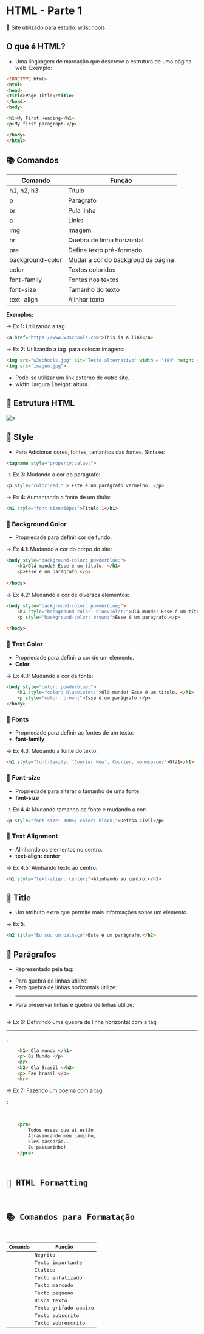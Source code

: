 # HTML - Parte 1

📌 Site utilizado para estudo: [w3schools](https://www.w3schools.com/html/default.asp)

## O que é HTML? 
- Uma linguagem de marcação que descreve a estrutura de uma página web.
Exemplo:

``` html
<!DOCTYPE html>
<html>
<head>
<title>Page Title</title>
</head>
<body>

<h1>My First Heading</h1>
<p>My first paragraph.</p>

</body>
</html>
```
## 📚 Comandos 

| Comando | Função |
|---------| -------|
| h1, h2, h3 | Título |
| p | Parágrafo |
| br | Pula linha|
| a | Links |
| img | Imagem |
| hr  | Quebra de linha horizontal |
| pre | Define texto pré-formado |
| background-color | Mudar a cor do backgroud da página |
| color | Textos coloridos |
| font-family | Fontes nos textos |
| font-size | Tamanho do texto |
| text-align | Alinhar texto |



**Exemplos:**

-> Ex 1: Utilizando a tag <a>:
``` html
<a href="https://www.w3schools.com">This is a link</a>
```
-> Ex 2: Utilizando a tag <img> para colocar imagens:
``` html
<img src="w3schools.jpg" alt="Texto alternativo" width = "104" height = "142" <img>
<img src="imagem.jpg">
```  
* Pode-se utilizar um link externo de outro site.
* width: largura | height: altura.

## 🔎 Estrutura HTML
![a](https://pensandonaweb.com.br/content/images/2014/Aug/html-hierarchy.png)

## 🎨 Style
* Para Adicionar cores, fontes, tamanhos das fontes.
Sintaxe:
``` html
<tagname style="property:value;">
```
-> Ex 3: Mudando a cor do parágrafo:
``` html
<p style="color:red;" > Este é um parágrafo vermelho. </p>
```
-> Ex 4: Aumentando a fonte de um título: 
``` html
<h1 style="font-size:60px;">Título 1</h1>
```

### 🍄 Background Color
* Propriedade para definir cor de fundo. 

-> Ex 4.1: Mudando a cor do corpo do site:
``` html
<body style="background-color: powderblue;">
    <h1>Olá mundo! Esse é um título. </h1>
    <p>Esse é um parágrafo.</p>
    
</body>
```

-> Ex 4.2: Mudando a cor de diversos elementos:
``` html
<body style="background-color: powderblue;">
    <h1 style="background-color: blueviolet;">Olá mundo! Esse é um título. </h1>
    <p style="background-color: brown;">Esse é um parágrafo.</p>
    
</body>
```
### 🍄 Text Color
* Propriedade para definir a cor de um elemento.
* **Color**

-> Ex 4.3: Mudando a cor da fonte: 
``` html
<body style="color: powderblue;">
    <h1 style="color: blueviolet;">Olá mundo! Esse é um título. </h1>
    <p style="color: brown;">Esse é um parágrafo.</p>   
</body>
``` 

### 🍄 Fonts 
* Propriedade para definir as fontes de um texto: 
* **font-family**

-> Ex 4.3: Mudando a fonte do texto:
``` html
<h1 style="font-family: 'Courier New', Courier, monospace;">Olá1</h1>
```

### 🍄 Font-size
* Propriedade para alterar o tamanho de uma fonte:
* **font-size**

-> Ex 4.4: Mudando tamanho da fonte e mudando a cor:
``` html
<p style="font-size: 300%; color: black;">Defesa Civil</p>
``` 

### 🍄 Text Alignment
* Alinhando os elementos no centro. 
* **text-align: center**

-> Ex 4.5: Alinhando texto ao centro:
``` html
<h1 style="text-align: center;">Alinhando ao centro.</h1>
```

## 📒 Title
* Um atributo extra que permite mais informações sobre um elemento.

-> Ex 5: 
``` html
<h2 title="Eu sou um palhaço">Este é um parágrafo.</h2>
``` 

## 📕 Parágrafos
* Representado pela tag: <p> 
* Para quebra de linhas utilize: </br>
* Para quebra de linhas horizontais utilize: <hr>
* Para preservar linhas e quebra de linhas utilize: <pre>

-> Ex 6: Definindo uma quebra de linha horizontal com a tag <hr>: 

``` html
    <h1> Olá mundo </h1>
    <p> Oi Mundo </p>
    <hr>
    <h2> Olá Brasil </h2>
    <p> Eae brasil </p>
    <hr>
``` 

-> Ex 7: Fazendo um poema com a tag <pre>:
``` html
    <pre>
        Todos esses que aí estão
        Atravancando meu caminho,
        Eles passarão...
        Eu passarinho!
    </pre>

```


##  📏 HTML Formatting

## 📚 Comandos para Formatação
| Comando | Função |
|---------|---------|
| <b> | Negrito |
| <strong> | Texto importante |
| <i> | Itálico |
| <em> | Texto enfatizado |
| <mark> | Texto marcado |
| <small> | Texto pequeno |
| <del> | Risca texto |
| <ins> | Texto grifado abaixo |
| <sub> | Texto subscrito |
| <sup> | Texto sobrescrito |


